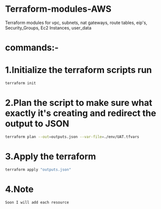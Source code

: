 # Terraform-modules-AWS
Terraform modules for vpc, subnets, nat gateways, route tables, eip's, Security_Groups, Ec2 Instances, user_data

# commands:-
# 1.Initialize the terraform scripts run
```sh
terraform init
```

# 2.Plan the script to make sure what exactly it's creating and redirect the output to JSON
```sh
terraform plan --out=outputs.json --var-file=./env/UAT.tfvars
```
# 3.Apply the terraform  
```sh
terraform apply "outputs.json"
```
# 4.Note
```sh
Soon I will add each resource
```
